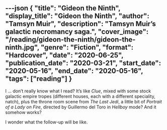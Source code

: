 ---json
{
  "title": "Gideon the Ninth",
  "display_title": "Gideon the Ninth",
  "author": "Tamsyn Muir",
  "description": "Tamsyn Muir’s galactic necromancy saga.",
  "cover_image": "/reading/gideon-the-ninth/gideon-the-ninth.jpg",
  "genre": "Fiction",
  "format": "Hardcover",
  "date": "2020-06-25",
  "publication_date": "2020-03-21",
  "start_date": "2020-05-16",
  "end_date": "2020-05-16",
  "tags": ["reading"]
}
---

I … don’t really know what I read? It’s like _Clue_, mixed with some stock galactic empire tropes (different houses, each with a different speciality, natch), plus the throne room scene from _The Last Jedi_, a little bit of _Portrait of a Lady on Fire_, directed by Guillermo del Toro in _Hellboy_ mode? And it somehow works?

I wonder what the follow-up will be like.
